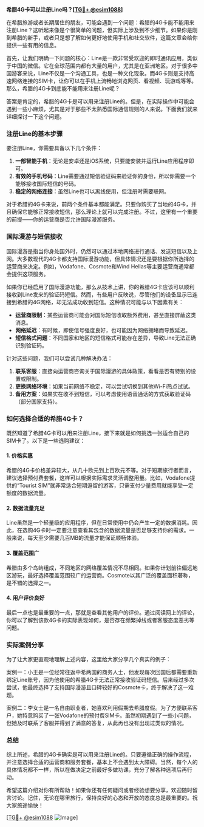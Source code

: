 **希腊4G卡可以注册Line吗？[[TG💪+ @esim1088](https://t.me/s/esim1088)]**

在希腊旅游或者长期居住的朋友，可能会遇到一个问题：希腊的4G卡能不能用来注册Line？这听起来像是个很简单的问题，但实际上涉及到不少细节。如果你是刚到希腊的新手，或者只是想了解如何更好地使用手机和社交软件，这篇文章会给你提供一些有用的信息。

首先，让我们明确一下问题的核心：Line是一款非常受欢迎的即时通讯应用，类似于中国的微信。它在全球范围内都有大量的用户，尤其是在亚洲地区。对于很多中国游客来说，Line不仅是一个沟通工具，也是一种文化现象。而4G卡则是支持高速网络连接的SIM卡，让你可以在手机上流畅地浏览网页、看视频、玩游戏等等。那么，希腊的4G卡到底能不能用来注册Line呢？

答案是肯定的，希腊的4G卡是可以用来注册Line的。但是，在实际操作中可能会遇到一些小麻烦，尤其是对于那些不太熟悉国际通信规则的人来说。下面我们就来详细探讨一下这个问题。

### 注册Line的基本步骤

要注册Line，你需要具备以下几个条件：

1. **一部智能手机**：无论是安卓还是iOS系统，只要能安装并运行Line应用程序即可。
2. **有效的手机号码**：Line需要通过短信验证码来验证你的身份，所以你需要一个能够接收国际短信的号码。
3. **稳定的网络连接**：虽然Line也可以离线使用，但注册时需要联网。

对于希腊的4G卡来说，前两个条件基本都能满足。只要你购买了当地的4G卡，并且确保它能够正常接收短信，那么理论上就可以完成注册。不过，这里有一个重要的前提——你的运营商是否允许国际漫游服务。

### 国际漫游与短信接收

国际漫游是指当你身处国外时，仍然可以通过本地网络进行通话、发送短信以及上网。大多数现代的4G卡都支持国际漫游功能，但具体情况还是要根据你所选择的运营商来决定。例如，Vodafone、Cosmote和Wind Hellas等主要运营商通常都会提供这项服务。

如果你已经启用了国际漫游功能，那么从技术上讲，你的希腊4G卡应该可以顺利接收到Line发来的验证码短信。然而，有些用户反映说，尽管他们的设备显示已连接到希腊的4G网络，却无法成功收到短信。这种情况可能与以下因素有关：

- **运营商限制**：某些运营商可能会对国际短信收取额外费用，甚至直接屏蔽这类消息。
- **网络延迟**：有时候，即使信号强度良好，也可能因为网络拥堵而导致延迟。
- **短信格式问题**：不同国家和地区的短信格式可能存在差异，导致Line无法正确识别验证码。

针对这些问题，我们可以尝试几种解决办法：

1. **联系客服**：直接向运营商咨询关于国际漫游的具体政策，看看是否有特别的设置或限制。
2. **更换网络环境**：如果当前网络不稳定，可以尝试切换到其他Wi-Fi热点试试。
3. **备用方案**：如果实在收不到短信，可以考虑使用语音通话的方式获取验证码（部分国家支持）。

### 如何选择合适的希腊4G卡？

既然知道了希腊4G卡可以用来注册Line，接下来就是如何挑选一张适合自己的SIM卡了。以下是一些选购建议：

#### 1. 价格实惠
希腊的4G卡价格差异较大，从几十欧元到上百欧元不等。对于短期旅行者而言，建议选择预付费套餐，这样可以根据实际需求灵活调整用量。比如，Vodafone提供的“Tourist SIM”就非常适合短期逗留的游客，只需支付少量费用就能享受一定额度的数据流量。

#### 2. 数据流量充足
Line虽然是一个轻量级的应用程序，但在日常使用中仍会产生一定的数据消耗。因此，在选购4G卡时一定要注意查看其包含的数据流量是否足够支持你的需求。一般来说，每天至少需要几百MB的流量才能保证顺畅体验。

#### 3. 覆盖范围广
希腊由多个岛屿组成，不同地区的网络覆盖情况不尽相同。如果你计划前往偏远地区游玩，最好选择覆盖范围较广的运营商。Cosmote以其广泛的覆盖面积著称，是不错的选择之一。

#### 4. 用户评价良好
最后一点也是最重要的一点，那就是查看其他用户的评价。通过阅读网上的评论，你可以了解到该款4G卡的实际表现如何，是否存在频繁掉线或者客服态度恶劣等问题。

### 实际案例分享

为了让大家更直观地理解上述内容，这里给大家分享几个真实的例子：

案例一：小王是一位经常往返中希两国的商务人士，他发现每次回国后都需要重新绑定Line账号，因为他使用的希腊4G卡无法正常接收验证码短信。后来经过多次尝试，他最终选择了支持国际漫游且口碑较好的Cosmote卡，终于解决了这一难题。

案例二：李女士是一名自由职业者，她喜欢利用假期去希腊度假。为了方便联系客户，她特意购买了一张Vodafone的预付费SIM卡。虽然初期遇到了一些小问题，但她及时联系了客服并得到了满意的答复，从此再也没有出现过类似的情况。

### 总结

综上所述，希腊的4G卡确实是可以用来注册Line的。只要遵循正确的操作流程，并注意选择合适的运营商和服务套餐，基本上不会遇到太大障碍。当然，每个人的具体情况都不一样，所以在做决定之前最好多做功课，充分了解各种选项后再行动。

希望这篇介绍对你有所帮助！如果你还有任何疑问或者经验想要分享，欢迎随时留言讨论。记住，无论在哪里旅行，保持良好的心态和开放的态度总是最重要的。祝大家旅途愉快！

[[TG💪+ @esim1088](https://t.me/s/esim1088) ![Image](https://i.postimg.cc/4NQfJmqS/Snipaste-2025-05-13-00-14-12.png)]